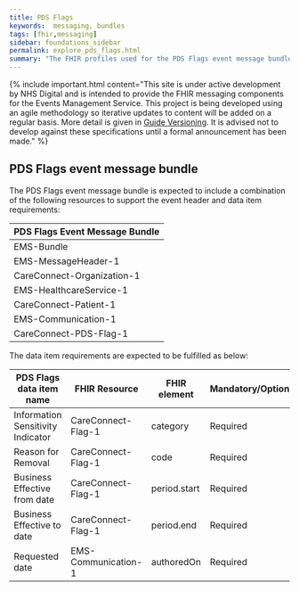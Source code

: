 ```yaml
---
title: PDS Flags
keywords:  messaging, bundles
tags: [fhir,messaging]
sidebar: foundations_sidebar
permalink: explore_pds_flags.html
summary: "The FHIR profiles used for the PDS Flags event message bundle"
---
```


{% include important.html content="This site is under active development by NHS Digital and is intended to provide the FHIR messaging components for the Events Management Service. This project is being developed using an agile methodology so iterative updates to content will be added on a regular basis. More detail is given in [Guide Versioning](/overview_guide_versioning.html). It is advised not to develop against these specifications until a formal announcement has been made." %}

## PDS Flags event message bundle ##

The PDS Flags event message bundle is expected to include a combination of the following resources to support the event header and data item requirements:

| PDS Flags Event Message Bundle   |
|----------------------------------|
| EMS-Bundle                       |
| EMS-MessageHeader-1              |
| CareConnect-Organization-1       |
| EMS-HealthcareService-1          |
| CareConnect-Patient-1            |
| EMS-Communication-1              |
| CareConnect-PDS-Flag-1           |


The data item requirements are expected to be fulfilled as below:

| PDS Flags data item name          | FHIR Resource       | FHIR element | Mandatory/Optional/Required |
|-----------------------------------|---------------------|--------------|-----------------------------|
| Information Sensitivity Indicator | CareConnect-Flag-1  | category     | Required                    |
| Reason for Removal                | CareConnect-Flag-1  | code         | Required                    |
| Business Effective from date      | CareConnect-Flag-1  | period.start | Required                    |
| Business Effective to date        | CareConnect-Flag-1  | period.end   | Required                    |
| Requested date                    | EMS-Communication-1 | authoredOn   | Required                    |









